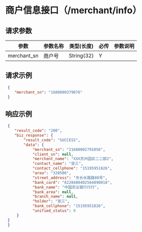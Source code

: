 # 商户信息接口（/merchant/info）

## 请求参数

参数 | 参数名称 | 类型(长度) | 必传| 参数说明
--------- | ------ | ----- | -------|-------------------
merchant_sn | 商户号 |String(32)|Y|


## 请求示例

   
   ```json
    {
       "merchant_sn": "1680000379076"
    } 
   ```
   
## 响应示例

   
   ```json
    {
       "result_code": "200",
       "biz_response": {
           "result_code": "SUCCESS",
           "data": {
               "merchant_sn": "21680002791056",
               "client_sn": null,
               "merchant_name": "XXX苏州园区⼆二部2",
               "contact_name": "张三",
               "contact_cellphone": "15195951826",
               "area": "320506",
               "street_address": "东⻓长路路88号",
               "bank_card": "6228480402564890018",
               "bank_name": "中国农业银⾏行行",
               "bank_area": null,
               "branch_name": null,
               "holder": "张三",
               "bank_cellphone": "15195951826",
               "unified_status": 0
        }
    }
    }
   ```

